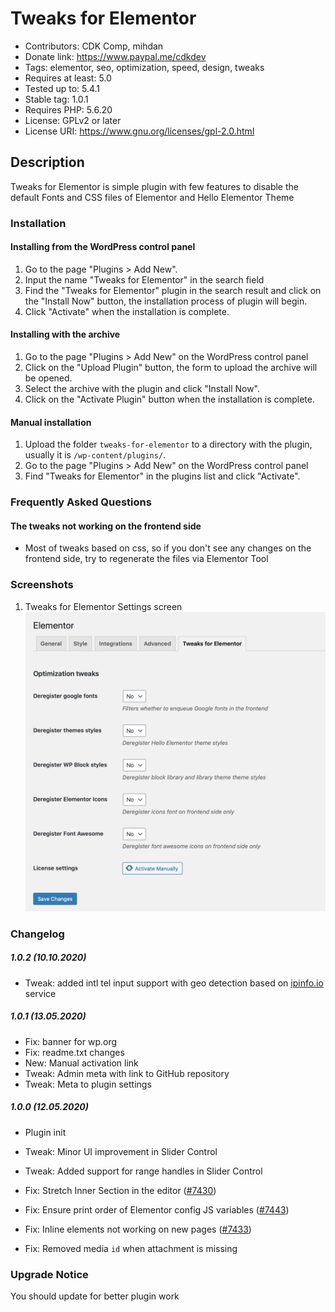 # Tweaks for Elementor
- Contributors: CDK Comp, mihdan
- Donate link: https://www.paypal.me/cdkdev
- Tags: elementor, seo, optimization, speed, design, tweaks
- Requires at least: 5.0
- Tested up to: 5.4.1
- Stable tag: 1.0.1
- Requires PHP: 5.6.20
- License: GPLv2 or later
- License URI: https://www.gnu.org/licenses/gpl-2.0.html

## Description
Tweaks for Elementor is simple plugin with few features to disable the default Fonts and CSS files of Elementor and Hello Elementor Theme

### Installation

#### Installing from the WordPress control panel

1. Go to the page "Plugins > Add New".
2. Input the name "Tweaks for Elementor" in the search field
3. Find the "Tweaks for Elementor" plugin in the search result and click on the "Install Now" button, the installation process of plugin will begin.
4. Click "Activate" when the installation is complete.

#### Installing with the archive

1. Go to the page "Plugins > Add New" on the WordPress control panel
2. Click on the "Upload Plugin" button, the form to upload the archive will be opened.
3. Select the archive with the plugin and click "Install Now".
4. Click on the "Activate Plugin" button when the installation is complete.

#### Manual installation

1. Upload the folder `tweaks-for-elementor` to a directory with the plugin, usually it is `/wp-content/plugins/`.
2. Go to the page "Plugins > Add New" on the WordPress control panel
3. Find "Tweaks for Elementor" in the plugins list and click "Activate".

### Frequently Asked Questions

#### The tweaks not working on the frontend side
- Most of tweaks based on css, so if you don't see any changes on the frontend side, try to regenerate the files via Elementor Tool

### Screenshots
1. Tweaks for Elementor Settings screen
![screenshoot-1](./assets/screenshot-1.png)

### Changelog

##### 1.0.2 (10.10.2020)
* Tweak: added intl tel input support with geo detection based on [ipinfo.io](https://ipinfo.io/) service

##### 1.0.1 (13.05.2020)
* Fix: banner for wp.org
* Fix: readme.txt changes
* New: Manual activation link
* Tweak: Admin meta with link to GitHub repository
* Tweak: Meta to plugin settings

##### 1.0.0 (12.05.2020)
* Plugin init

* Tweak: Minor UI improvement in Slider Control
* Tweak: Added support for range handles in Slider Control
* Fix: Stretch Inner Section in the editor ([#7430](https://github.com/elementor/elementor/issues/7430))
* Fix: Ensure print order of Elementor config JS variables ([#7443](https://github.com/elementor/elementor/issues/7443))
* Fix: Inline elements not working on new pages ([#7433](https://github.com/elementor/elementor/issues/7433))
* Fix: Removed media `id` when attachment is missing

### Upgrade Notice
You should update for better plugin work
